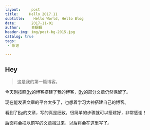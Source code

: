 ```yaml
---
layout:     post
title:     Hello 2017.11
subtitle:    Hello World, Hello Blog
date:       2017-11-01
author:     青蝈蝈
header-img: img/post-bg-2015.jpg
catalog: true
tags:
 - 杂记 

---
```


## Hey
>这是我的第一篇博客。

今天刚按照[By](https://github.com/qiubaiying)的博客搭建了我的博客，[By](https://github.com/qiubaiying)的部分文章仍然保留了。

现在能发表文章的平台太多了，也想着学习大神搭建自己的博客。

看到了[By](https://github.com/qiubaiying)的文章，写的真是细致，很简单的步骤就可以搭建好，非常感谢！

后面将会把以前写的文章搬过来，以后将会在这里写了。
